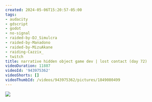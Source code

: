 ```yaml
---
created: 2024-05-06T15:20:57-05:00
tags:
- audacity
- gdscript
- godot
- no-signal
- raided-by-DJ_Simulcra
- raided-by-Manadono
- raided-by-MizuAkane
- raiding-Cazzix_
- twitch
title: narrative hidden object game dev | lost contact (day 72)
videoDuration: 11887
videoId: '943975362'
videoShorts: []
videoThumbId: /videos/943975362/pictures/1849080499
---
```


![](20240506202057.jpg)
